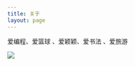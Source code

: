 ```yaml
---
title: 关于
layout: page
---
```


爱编程、爱篮球 、爱颖颖、爱书法 、爱旅游

![](http://ww3.sinaimg.cn/mw690/3cefded1gw1ez1yp5vu6rj206y05x74w.jpg)

